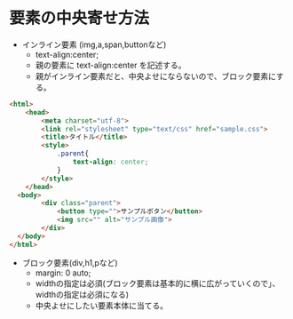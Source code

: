 
# 要素の中央寄せ方法  
- インライン要素  (img,a,span,buttonなど)
  - text-align:center;  
  - 親の要素に text-align:center を記述する。  
  - 親がインライン要素だと、中央よせにならないので、ブロック要素にする。  

```html
<html>
    <head>
        <meta charset="utf-8">
        <link rel="stylesheet" type="text/css" href="sample.css">
        <title>タイトル</title>
        <style>
            .parent{
                text-align: center;
            }
        </style>
    </head>
  <body>
        <div class="parent">
            <button type="">サンプルボタン</button>
            <img src="" alt="サンプル画像">
        </div>
  </body>
</html>
```

- ブロック要素(div,h1,pなど)  
  - margin: 0 auto;  
  - widthの指定は必須(ブロック要素は基本的に横に広がっていくので」、widthの指定は必須になる)
  - 中央よせにしたい要素本体に当てる。
